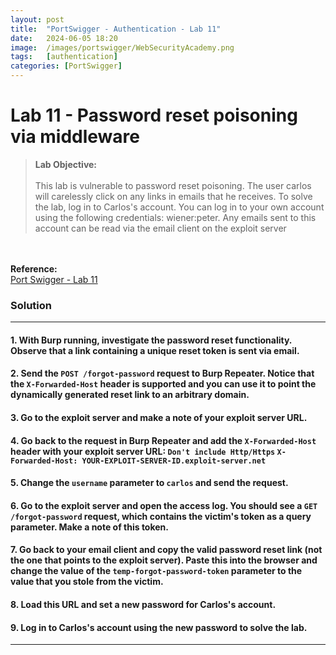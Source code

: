 ```yaml
---
layout: post
title:  "PortSwigger - Authentication - Lab 11"
date:   2024-06-05 18:20
image:  /images/portswigger/WebSecurityAcademy.png
tags:   [authentication]
categories: [PortSwigger]
---
```


# Lab 11 - Password reset poisoning via middleware
><b>Lab Objective:</b>
<br/><br/>
This lab is vulnerable to password reset poisoning. The user carlos will carelessly click on any links in emails that he receives. To solve the lab, log in to Carlos's account. You can log in to your own account using the following credentials: wiener:peter. Any emails sent to this account can be read via the email client on the exploit server
<br/>
<br/>
<b>Reference:</b>
<br/>
<a href="https://portswigger.net/web-security/authentication/other-mechanisms/lab-password-reset-poisoning-via-middleware">Port Swigger - Lab 11</a>
<br/>

### Solution
<hr/>

#### 1. With Burp running, investigate the password reset functionality. Observe that a link containing a unique reset token is sent via email.

#### 2. Send the `POST /forgot-password` request to Burp Repeater. Notice that the `X-Forwarded-Host` header is supported and you can use it to point the dynamically generated reset link to an arbitrary domain.

#### 3. Go to the exploit server and make a note of your exploit server URL.

#### 4. Go back to the request in Burp Repeater and add the `X-Forwarded-Host` header with your exploit server URL:  `Don't include Http/Https` `X-Forwarded-Host: YOUR-EXPLOIT-SERVER-ID.exploit-server.net`

#### 5. Change the `username` parameter to `carlos` and send the request.

#### 6. Go to the exploit server and open the access log. You should see a `GET /forgot-password` request, which contains the victim's token as a query parameter. Make a note of this token.

#### 7. Go back to your email client and copy the valid password reset link (not the one that points to the exploit server). Paste this into the browser and change the value of the `temp-forgot-password-token` parameter to the value that you stole from the victim.

#### 8. Load this URL and set a new password for Carlos's account.

#### 9. Log in to Carlos's account using the new password to solve the lab.
<hr/>